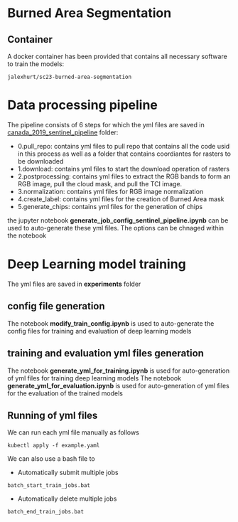# Burned Area Segmentation

## Container
A docker container has been provided that contains all necessary software to train the models:
```
jalexhurt/sc23-burned-area-segmentation
```

# Data processing pipeline
The pipeline consists of 6 steps for which the yml files are saved in [canada_2019_sentinel_pipeline](./canada_2019_sentinel_pipeline) folder:
- 0.pull_repo: contains yml files to pull repo that contains all the code usid in this process as well as a folder that contains coordiantes for rasters to be downloaded
- 1.download: contains yml files to start the download operation of rasters
- 2.postprocessing: contains yml files to extract the RGB bands to form an RGB image, pull the cloud mask, and pull the TCI image. 
- 3.normalization: contains yml files for RGB image normalization
- 4.create_label: contains yml files for the creation of Burned Area mask
- 5.generate_chips: contains yml files for the generation of chips

the jupyter notebook **generate_job_config_sentinel_pipeline.ipynb** can be used to auto-generate these yml files. The options can be chnaged within the notebook

# Deep Learning model training
The yml files are saved in **experiments** folder

## config file generation
The notebook **modify_train_config.ipynb** is used to auto-generate the config files for training and evaluation of deep learning models

## training and evaluation yml files generation
The notebook **generate_yml_for_training.ipynb** is used for auto-generation of yml files for training deep learning models
The notebook **generate_yml_for_evaluation.ipynb** is used for auto-generation of yml files for the evaluation of the trained models

## Running of yml files
We can run each yml file manually as follows
```
kubectl apply -f example.yaml
```
We can also use a bash file to 
- Automatically submit multiple jobs
```
batch_start_train_jobs.bat
```
- Automatically delete multiple jobs
```
batch_end_train_jobs.bat
```

